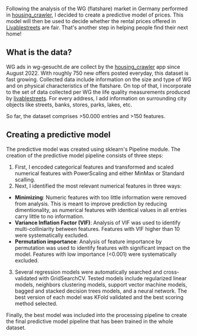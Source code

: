 Following the analysis of the WG (flatshare) market in Germany performed in [housing_crawler](https://github.com/chvieira2/housing_crawler), I decided to create a predictive model of prices. This model will then be used to decide whether the rental prices offered in [Livablestreets](https://livablestreets.herokuapp.com/) are fair. That's another step in helping people find their next home!


## What is the data?
WG ads in wg-gesucht.de are collect by the [housing_crawler](https://github.com/chvieira2/housing_crawler) app since August 2022. With roughly 750 new offers posted everyday, this dataset is fast growing. Collected data include information on the size and type of WG and on physical characteristics of the flatshare.
On top of that, I incorporate to the set of data collected per WG the life quality measurements produced by [livablestreets](https://github.com/chvieira2/livablestreets). For every address, I add information on surrounding city objects like streets, banks, stores, parks, lakes, etc.

So far, the dataset comprises >50.000 entries and >150 features.


## Creating a predictive model
The predictive model was created using sklearn's Pipeline module. The creation of the predictive model pipeline consists of three steps:
1. First, I encoded categorical features and transformed and scaled numerical features with PowerScaling and either MinMax or Standard scalling.
2. Next, I identified the most relevant numerical features in three ways:
- **Minimizing**: Numeric features with too little information were removed from analysis. This is meant to improve prediction by reducing dimentionality, as numerical features with identical values in all entries carry little to no information.
- **Variance Inflation Factor (VIF)**: Analysis of VIF was used to identify multi-colliniarity between features. Features with VIF higher than 10 were systematically excluded.
- **Permutation importance**: Analysis of feature importance by permutation was used to identify features with significant impact on the model. Features with low importance (<0.001) were systematically excluded.
3. Several regression models were automatically searched and cross-validated with GridSearchCV. Tested models include regularized linear models, neighbors clustering models, support vector machine models, bagged and stacked decision trees models, and a neural network. The best version of each model was KFold validated and the best scoring method selected.

Finally, the best model was included into the processing pipeline to create the final predictive model pipeline that has been trained in the whole dataset. 
